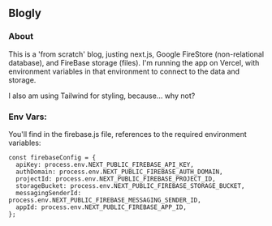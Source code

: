 ## Blogly
 
### About
This is a 'from scratch' blog, justing next.js, Google FireStore (non-relational database), and FireBase storage (files).  I'm running the app on Vercel, with environment variables in that environment to connect to the data and storage.

I also am using Tailwind for styling, because... why not?

### Env Vars:
You'll find in the firebase.js file, references to the required environment variables:

```
const firebaseConfig = {
  apiKey: process.env.NEXT_PUBLIC_FIREBASE_API_KEY,
  authDomain: process.env.NEXT_PUBLIC_FIREBASE_AUTH_DOMAIN,
  projectId: process.env.NEXT_PUBLIC_FIREBASE_PROJECT_ID,
  storageBucket: process.env.NEXT_PUBLIC_FIREBASE_STORAGE_BUCKET,
  messagingSenderId: process.env.NEXT_PUBLIC_FIREBASE_MESSAGING_SENDER_ID,
  appId: process.env.NEXT_PUBLIC_FIREBASE_APP_ID,
};
```